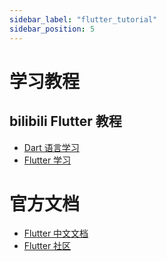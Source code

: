 ```yaml
---
sidebar_label: "flutter_tutorial"
sidebar_position: 5
---
```

# 学习教程

## bilibili Flutter 教程

- [Dart 语言学习](https://www.bilibili.com/video/BV1rN411Z7JH/)
- [Flutter 学习](https://www.bilibili.com/video/BV1e64y1R7Ha/)

# 官方文档

- [Flutter 中文文档](https://docs.flutter.cn/)
- [Flutter 社区](https://pub.dev/)
